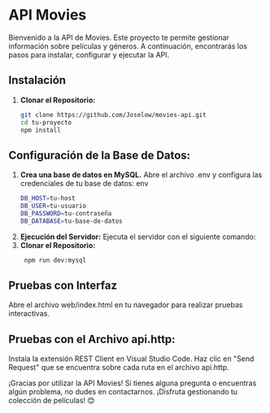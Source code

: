 # API Movies

Bienvenido a la API de Movies. Este proyecto te permite gestionar información sobre películas y géneros. A continuación, encontrarás los pasos para instalar, configurar y ejecutar la API.

## Instalación

1. **Clonar el Repositorio:**
   ```bash
   git clone https://github.com/Joselow/movies-api.git
   cd tu-proyecto
   npm install

##  Configuración de la Base de Datos:

1. **Crea una base de datos en MySQL.**
Abre el archivo .env y configura las credenciales de tu base de datos:
env
   ```bash
   DB_HOST=tu-host
   DB_USER=tu-usuario
   DB_PASSWORD=tu-contraseña
   DB_DATABASE=tu-base-de-datos

 2.  **Ejecución del Servidor:**
Ejecuta el servidor con el siguiente comando:
1. **Clonar el Repositorio:**
   ```bash
    npm run dev:mysql
   
##   Pruebas con Interfaz
Abre el archivo web/index.html en tu navegador para realizar pruebas interactivas.

##   Pruebas con el Archivo api.http:
Instala la extensión REST Client en Visual Studio Code.
Haz clic en "Send Request" que se encuentra sobre cada ruta en el archivo api.http.


¡Gracias por utilizar la API Movies! Si tienes alguna pregunta o encuentras algún problema, no dudes en contactarnos. ¡Disfruta gestionando tu colección de películas! 😊
